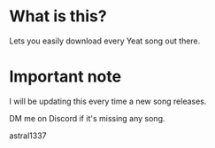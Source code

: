 # What is this?
Lets you easily download every Yeat song out there.

# Important note
I will be updating this every time a new song releases.

DM me on Discord if it's missing any song.

astral1337
